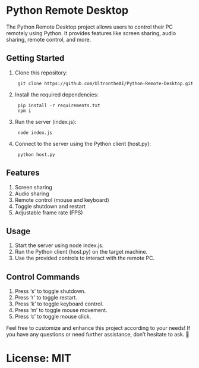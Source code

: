 # Python Remote Desktop
The Python Remote Desktop project allows users to control their PC remotely using Python. It provides features like screen sharing, audio sharing, remote control, and more.

## Getting Started
1. Clone this repository:
    
        git clone https://github.com/UltrontheAI/Python-Remote-Desktop.git

2. Install the required dependencies:
    
        pip install -r requirements.txt
        npm i

4. Run the server (index.js):
        
        node index.js

5. Connect to the server using the Python client (host.py):

        python host.py

## Features
1. Screen sharing
2. Audio sharing
3. Remote control (mouse and keyboard)
4. Toggle shutdown and restart
5. Adjustable frame rate (FPS)
## Usage
1. Start the server using node index.js.
2. Run the Python client (host.py) on the target machine.
3. Use the provided controls to interact with the remote PC.
## Control Commands
1. Press ‘s’ to toggle shutdown.
2. Press ‘r’ to toggle restart.
3. Press ‘k’ to toggle keyboard control.
4. Press ‘m’ to toggle mouse movement.
5. Press ‘c’ to toggle mouse click.

Feel free to customize and enhance this project according to your needs! If you have any questions or need further assistance, don’t hesitate to ask. 🚀

# License: MIT
